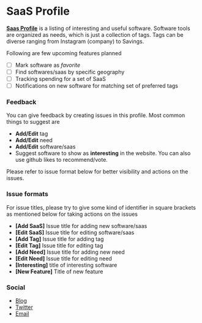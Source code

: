 # SaaS Profile
**[Saas Profile](https://saasprofile.com)** is a listing of interesting and useful software. Software tools are organized as needs, which is just a collection of tags. Tags can be diverse ranging from Instagram (company) to Savings.

Following are few upcoming features planned
- [ ] Mark software as *favorite*
- [ ] Find softwares/saas by specific geography
- [ ] Tracking spending for a set of SaaS
- [ ] Notifications on new software for matching set of preferred tags

### Feedback
You can give feedback by creating issues in this profile. Most common things to suggest are
- **Add/Edit** tag
- **Add/Edit** need
- **Add/Edit** software/saas
- Suggest software to show as **interesting** in the website. You can also use github likes to recommend/vote.

Please refer to issue format below for better visibility and actions on the issues.

### Issue formats

For issue titles, please try to give some kind of identifier in square brackets as mentioned below for taking actions on the issues

- **[Add SaaS]** Issue title for adding new software/saas
- **[Edit SaaS]** Issue title for editing software/saas
- **[Add Tag]** Issue title for adding tag
- **[Edit Tag]** Issue title for editing tag
- **[Add Need]** Issue title for adding new need
- **[Edit Need]** Issue title for editing need
- **[Interesting]** title of interesting software
- **[New Feature]** Title of new feature

### Social
- [Blog](https://medium.com/@saasprofile)
- [Twitter](https://twitter.com/saasprofile)
- [Email](mailto:arun@saasprofile.com)